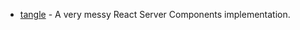 - [tangle](https://github.com/lubieowoce/tangle) - A very messy React Server Components implementation.
